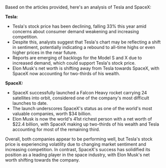 Based on the articles provided, here's an analysis of Tesla and SpaceX:

**Tesla:**

* Tesla's stock price has been declining, falling 33% this year amid concerns about consumer demand weakening and increasing competition.
* Despite this, analysts suggest that Tesla's chart may be reflecting a shift in sentiment, potentially indicating a rebound to all-time highs or even higher prices in the near future.
* Reports are emerging of backlogs for the Model S and X due to increased demand, which could support Tesla's stock price.
* Elon Musk's net worth is shifting away from Tesla towards SpaceX, with SpaceX now accounting for two-thirds of his wealth.

**SpaceX:**

* SpaceX successfully launched a Falcon Heavy rocket carrying 24 satellites into orbit, considered one of the company's most difficult launches to date.
* The launch underscores SpaceX's status as one of the world's most valuable companies, worth $34 billion.
* Elon Musk is now the world's 41st richest person with a net worth of $22.4 billion, with SpaceX making up two-thirds of his wealth and Tesla accounting for most of the remaining third.

Overall, both companies appear to be performing well, but Tesla's stock price is experiencing volatility due to changing market sentiment and increasing competition. In contrast, SpaceX's success has solidified its position as a leading player in the space industry, with Elon Musk's net worth shifting towards the company.